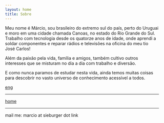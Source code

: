 ```yaml
---
layout: home
title: Sobre
---
```


Meu nome é Márcio, sou brasileiro do extremo sul do país, perto do Uruguai e moro em uma cidade chamada Canoas, no estado do Rio Grande do Sul.
Trabalho com tecnologia desde os quatorze anos de idade, onde aprendi a soldar componentes e reparar rádios e televisões na oficina do meu tio José Carlos!

Além da paixão pela vida, família e amigos, também cultivo outros interesses que se misturam no dia a dia com trabalho e diversão.

E como nunca paramos de estudar nesta vida, ainda temos muitas coisas para descobrir no vasto universo de conhecimento acessível a todos.

[eng](./about.html)

***
[home](./)

***
mail me: marcio at sieburger dot link